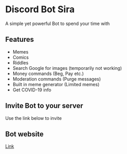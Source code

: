 
# Discord Bot Sira

A simple yet powerful Bot to spend your time with

## Features

- Memes
- Comics
- Riddles
- Search Google for images (temporarily not working)
- Money commands (Beg, Pay etc.)
- Moderation commands (Purge messages)
- Built in meme generator (Limited memes)
- Get COVID-19 info

## Invite Bot to your server

Use the link below to invite


    
## Bot website

[Link](https://suhasdissa.github.io/Patrick-Bot-Web/)

  
